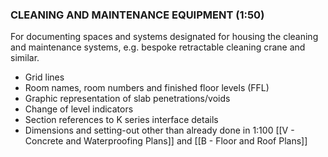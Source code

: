 ### CLEANING AND MAINTENANCE EQUIPMENT (1:50)

For documenting spaces and systems designated for housing the cleaning and maintenance systems, e.g. bespoke retractable cleaning crane and similar.

-   Grid lines
-   Room names, room numbers and finished floor levels (FFL)
-   Graphic representation of slab penetrations/voids
-   Change of level indicators
-   Section references to K series interface details
-   Dimensions and setting-out other than already done in 1:100 [[V - Concrete and Waterproofing Plans]] and [[B - Floor and Roof Plans]]